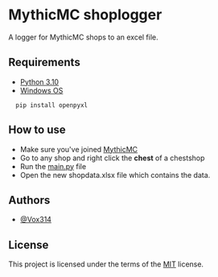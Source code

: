 
# MythicMC shoplogger

A logger for MythicMC shops to an excel file.


## Requirements

- [Python 3.10](https://www.python.org/downloads/release/python-3100/)
- [Windows OS](https://www.microsoft.com/en-us/software-download/)

```
  pip install openpyxl
```

## How to use
- Make sure you've joined [MythicMC](https://mythicmc.org)
- Go to any shop and right click the **chest** of a chestshop
- Run the [main.py](https://github.com/Vox314/MythicMC-shoplogger/blob/master/main.py) file
- Open the new shopdata.xlsx file which contains the data. 


## Authors

- [@Vox314](https://www.github.com/Vox314)


## License
This project is licensed under the terms of the [MIT](https://choosealicense.com/licenses/mit/) license.

